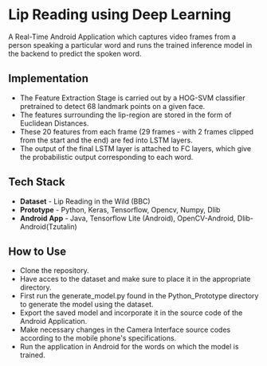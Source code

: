 # Lip Reading using Deep Learning

A Real-Time Android Application which captures video frames from a person speaking a particular word and runs the trained inference model in the backend to predict the spoken word. 

## Implementation

* The Feature Extraction Stage is carried out by a HOG-SVM classifier pretrained to detect 68 landmark points on a given face. 
* The features surrounding the lip-region are stored in the form of Euclidean Distances. 
* These 20 features from each frame (29 frames - with 2 frames clipped from the start and the end) are fed into LSTM layers.
* The output of the final LSTM layer is attached to FC layers, which give the probabilistic output corresponding to each word.

## Tech Stack 

* **Dataset** - Lip Reading in the Wild (BBC) 
* **Prototype** - Python, Keras, Tensorflow, Opencv, Numpy, Dlib 
* **Android App** - Java, Tensorflow Lite (Android), OpenCV-Android, Dlib-Android(Tzutalin)

## How to Use

* Clone the repository.
* Have acces to the dataset and make sure to place it in the appropriate directory.
* First run the generate_model.py found in the Python_Prototype directory to generate the model using the dataset.
* Export the saved model and incorporate it in the source code of the Android Application.
* Make necessary changes in the Camera Interface source codes according to the mobile phone's specifications.
* Run the application in Android for the words on which the model is trained.
